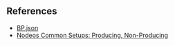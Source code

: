 ## References
* [BP.json]()
* [Nodeos Common Setups: Producing, Non-Producing](https://developers.eos.io/manuals/eos/v2.1/nodeos/usage/node-setups/index)
